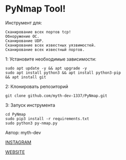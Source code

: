 # PyNmap Tool!



Инструмент для:

    Сканирование всех портов tcp!
    Обноружение ОС.
    Сканирование UDP.
    Сканирование всех известных уязвимостей.
    Сканирование всех известный портов.


1: Установите необходимые зависимости:
```
sudo apt update -y && apt upgrade -y
sudo apt install python3 && apt install python3-pip 
&& apt install git
```
2: Клонировать репозиторий
```
git clone github.com/myth-dev-1337/PyNmap.git
```
3: Запуск инструмента
```
cd PyNmap
sudo pip3 install -r requirements.txt
sudo python3 py-nmap.py
```
Автор: myth-dev

<a href="https://www.instagram.com/hackingworld_d/" target="_blank">INSTAGRAM</a>


<a href="https://mython.uz/" target="_blank">WEBSITE</a>
